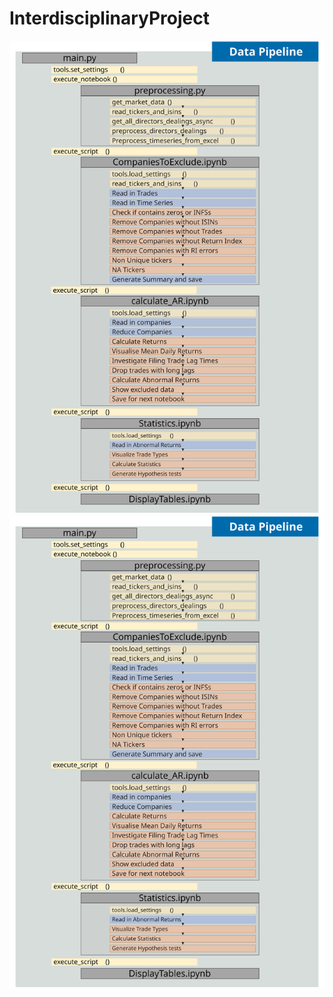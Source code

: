 # InterdisciplinaryProject
 
![Complete pipeline of project](./IntDispFlow.svg)
<img src="./IntDispFlow.svg">
